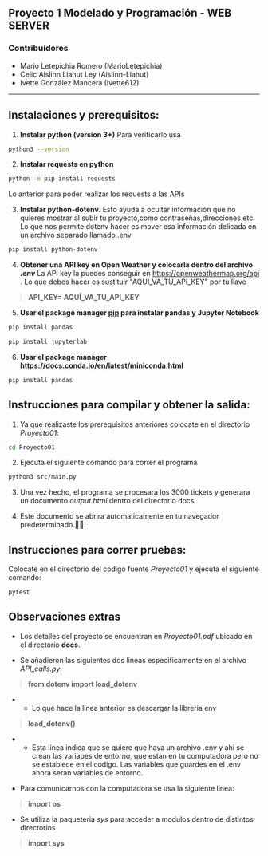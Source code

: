 
Proyecto 1 Modelado y Programación - WEB SERVER
---
### Contribuidores

-  Mario Letepichia Romero  (MarioLetepichia) 
-  Celic Aislinn Liahut Ley  (Aislinn-Liahut) 
-  Ivette González Mancera   (Ivette612)

---

## Instalaciones y prerequisitos:

1. **Instalar python (version 3+)**
Para verificarlo usa 
```bash
python3 --version
```

2. **Instalar requests en python**

```bash
python -m pip install requests
```
 
 Lo anterior para poder realizar los requests a las APIs 

 3. **Instalar python-dotenv.** 
	 Esto ayuda a ocultar información que no quieres mostrar al subir tu proyecto,como contraseñas,direcciones etc. 
	 Lo que nos permite dotenv hacer es mover esa información delicada en un archivo separado llamado .env

```bash
pip install python-dotenv
```

 4. **Obtener una API key en Open Weather y colocarla dentro del archivo _.env_**
    La API key la puedes conseguir en https://openweathermap.org/api . Lo que debes hacer es sustituir "AQUI_VA_TU_API_KEY" por tu llave
 >   **API_KEY= AQUÍ_VA_TU_API_KEY**

5. **Usar el package manager [pip](https://pip.pypa.io/en/stable/) para instalar pandas y Jupyter Notebook**

```bash
pip install pandas

pip install jupyterlab
```

6. **Usar el package manager https://docs.conda.io/en/latest/miniconda.html** 

```bash
pip install pandas
```

## Instrucciones para compilar y obtener la salida:
1. Ya que realizaste los prerequisitos anteriores colocate en el directorio _Proyecto01_:
```bash
cd Proyecto01
```

2. Ejecuta el siguiente comando para correr el programa

```bash
python3 src/main.py
```
3. Una vez hecho, el programa se procesara los 3000 tickets y generara un documento _output.html_ dentro del directorio docs

4. Este documento se abrira automaticamente en tu navegador predeterminado 🙈🙉.


## Instrucciones para correr pruebas:

Colocate en el directorio del codigo fuente _Proyecto01_ y ejecuta el siguiente comando:

```bash
pytest
```

## Observaciones extras
- Los detalles del proyecto se encuentran en _Proyecto01.pdf_ ubicado en el directorio __docs__.

- Se añadieron las siguientes dos lineas especificamente en el archivo *API_calls.py*:

>  **from dotenv import load_dotenv**

- - Lo que hace la linea anterior es descargar la libreria env 
>  **load_dotenv()** 


- - Esta linea indica que se quiere que haya un archivo .env  y ahi se crean las variabes de entorno, que estan en tu computadora pero no se establece en el codigo. Las variables que guardes en el .env ahora seran variables de entorno.

- Para comunicarnos con la computadora se usa la siguiente linea:
>  **import os**

- Se utiliza la paqueteria _sys_ para acceder a modulos dentro de distintos directorios
>  **import sys**
